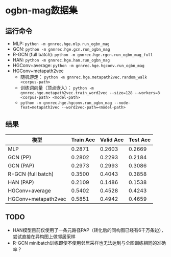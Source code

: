 # ogbn-mag数据集
## 运行命令
* MLP: `python -m gnnrec.hge.mlp.run_ogbn_mag`
* GCN: `python -m gnnrec.hge.gcn.run_ogbn_mag`
* R-GCN (full batch): `python -m gnnrec.hge.rgcn.run_ogbn_mag_full`
* HAN: `python -m gnnrec.hge.han.run_ogbn_mag`
* HGConv+average: `python -m gnnrec.hge.hgconv.run_ogbn_mag`
* HGConv+metapath2vec
    * 随机游走： `python -m gnnrec.hge.metapath2vec.random_walk <corpus-path>`
    * 训练词向量（顶点嵌入）： `python -m gnnrec.hge.metapath2vec.train_word2vec --size=128 --workers=8 <corpus-path> <model-path>`
    * `python -m gnnrec.hge.hgconv.run_ogbn_mag --node-feat=metapath2vec --word2vec-path=<model-path>`

## 结果
| 模型 | Train Acc | Valid Acc | Test Acc |
| --- | --- | --- | --- |
| MLP | 0.2871 | 0.2603 | 0.2669 |
| GCN (PP) | 0.2802 | 0.2293 | 0.2184 |
| GCN (PAP) | 0.2973 | 0.2993 | 0.3086 |
| R-GCN (full batch) | 0.3500 | 0.4043 | 0.3858 |
| HAN (PAP) | 0.2109 | 0.1486 | 0.1538 |
| HGConv+average | 0.5402 | 0.4528 | 0.4243 |
| HGConv+metapath2vec | 0.5851 | 0.4942 | 0.4659 |

## TODO
* HAN模型目前仅使用了一条元路径PAP（转化后的同构图已经有6千万条边），尝试直接在异构图上做邻居采样
* R-GCN minibatch训练即使不使用邻居采样也无法达到与全图训练相同的准确率？
